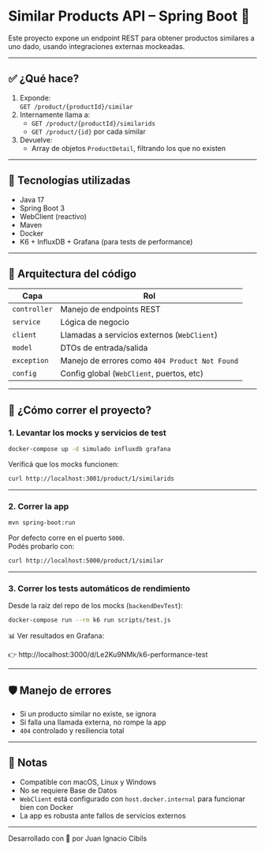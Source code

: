 # Similar Products API – Spring Boot 🚀

Este proyecto expone un endpoint REST para obtener productos similares a uno dado, usando integraciones externas mockeadas.

---

## ✅ ¿Qué hace?

1. Exponde:  
   `GET /product/{productId}/similar`
2. Internamente llama a:
   - `GET /product/{productId}/similarids`
   - `GET /product/{id}` por cada similar
3. Devuelve:
   - Array de objetos `ProductDetail`, filtrando los que no existen

---

## 🔧 Tecnologías utilizadas

- Java 17
- Spring Boot 3
- WebClient (reactivo)
- Maven
- Docker
- K6 + InfluxDB + Grafana (para tests de performance)

---

## 📁 Arquitectura del código

| Capa         | Rol                                            |
| ------------ | ---------------------------------------------- |
| `controller` | Manejo de endpoints REST                       |
| `service`    | Lógica de negocio                              |
| `client`     | Llamadas a servicios externos (`WebClient`)    |
| `model`      | DTOs de entrada/salida                         |
| `exception`  | Manejo de errores como `404 Product Not Found` |
| `config`     | Config global (`WebClient`, puertos, etc)      |

---

## 🚀 ¿Cómo correr el proyecto?

### 1. Levantar los mocks y servicios de test

```bash
docker-compose up -d simulado influxdb grafana
```

Verificá que los mocks funcionen:

```bash
curl http://localhost:3001/product/1/similarids
```

---

### 2. Correr la app

```bash
mvn spring-boot:run
```

Por defecto corre en el puerto `5000`.  
Podés probarlo con:

```bash
curl http://localhost:5000/product/1/similar
```

---

### 3. Correr los tests automáticos de rendimiento

Desde la raíz del repo de los mocks (`backendDevTest`):

```bash
docker-compose run --rm k6 run scripts/test.js
```

📊 Ver resultados en Grafana:

👉 http://localhost:3000/d/Le2Ku9NMk/k6-performance-test

---

## 🛡️ Manejo de errores

- Si un producto similar no existe, se ignora
- Si falla una llamada externa, no rompe la app
- `404` controlado y resiliencia total

---

## 📌 Notas

- Compatible con macOS, Linux y Windows
- No se requiere Base de Datos
- `WebClient` está configurado con `host.docker.internal` para funcionar bien con Docker
- La app es robusta ante fallos de servicios externos

---

Desarrollado con 💪 por Juan Ignacio Cibils

